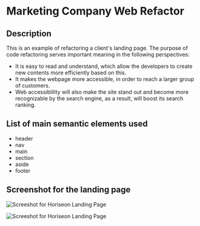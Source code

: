 # Marketing Company Web Refactor

## Description
This is an example of refactoring a client's landing page. The purpose of code refactoring serves important meaning in the following perspectives: 

- It is easy to read and understand, which allow the developers to create new contents more efficiently based on this.
- It makes the webpage more accessible, in order to reach a larger group of customers.
- Web accessiblility will also make the site stand out and become more recognizable by the search engine, as a result, will boost its search ranking. 

## List of main semantic elements used

- header
- nav
- main
- section
- aside
- footer

## Screenshot for the landing page

![Screeshot for Horiseon Landing Page](./assets/images/Horiseon-screenshot.png)

![Screeshot for Horiseon Landing Page](./assets/images/screeshot.png)
